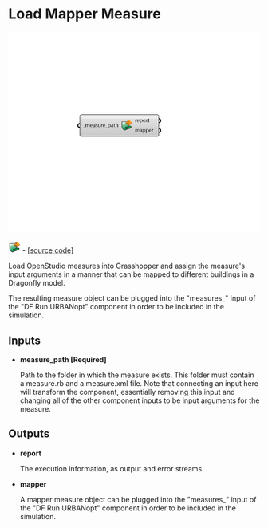 # Load Mapper Measure

![](../../.gitbook/assets/Load_Mapper_Measure.png)

![](../../.gitbook/assets/Load_Mapper_Measure%20%281%29.png) - [\[source code\]](https://github.com/ladybug-tools/dragonfly-grasshopper/blob/master/dragonfly_grasshopper/src//DF%20Load%20Mapper%20Measure.py)

Load OpenStudio measures into Grasshopper and assign the measure's input arguments in a manner that can be mapped to different buildings in a Dragonfly model.

The resulting measure object can be plugged into the "measures\_" input of the "DF Run URBANopt" component in order to be included in the simulation.

## Inputs

* **measure\_path \[Required\]**

  Path to the folder in which the measure exists. This folder must contain a measure.rb and a measure.xml file. Note that connecting an input here will transform the component, essentially removing this input and changing all of the other component inputs to be input arguments for the measure. 

## Outputs

* **report**

  The execution information, as output and error streams 

* **mapper**

  A mapper measure object can be plugged into the "measures\_" input of the "DF Run URBANopt" component in order to be included in the simulation. 

